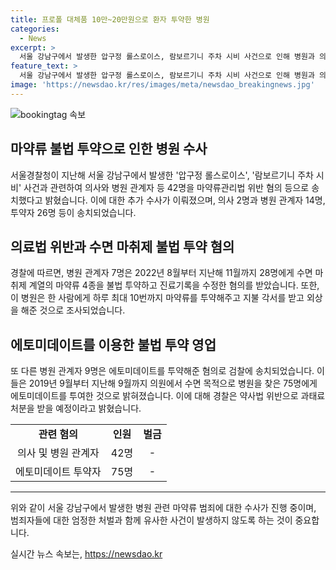 ```yaml
---
title: 프로폴 대체품 10만~20만원으로 환자 투약한 병원
categories:
  - News
excerpt: >
  서울 강남구에서 발생한 압구정 롤스로이스, 람보르기니 주차 시비 사건으로 인해 병원과 의사들이 환자들에게 마약류를 불법적으로 투약한 사실이 드러났다. 서울경찰청은 의사 2명과 병원 관계자 14명, 투약자 26명 등 총 42명을 마약류관리법 위반 혐의 등으로 송치했으며, 2명의 의사 재산에 대해서는 기소 전 추징 보전 결정을 받았다. 또한, 다른 병원 관계자 9명도 약사법·보건범죄단속법 위반 혐의로 검찰에 송치되었다. 해당 병원은 환자들로부터 8억5900만 원을 불법으로 벌어들인 것으로 조사됐으며, 경찰은 총 8921회에 걸쳐 에토미데이트를 불법으로 투여한 것으로 확인됐다.
feature_text: >
  서울 강남구에서 발생한 압구정 롤스로이스, 람보르기니 주차 시비 사건으로 인해 병원과 의사들이 환자들에게 마약류를 불법적으로 투약한 사실이 드러났다. 서울경찰청은 의사 2명과 병원 관계자 14명, 투약자 26명 등 총 42명을 마약류관리법 위반 혐의 등으로 송치했으며, 2명의 의사 재산에 대해서는 기소 전 추징 보전 결정을 받았다. 또한, 다른 병원 관계자 9명도 약사법·보건범죄단속법 위반 혐의로 검찰에 송치되었다. 해당 병원은 환자들로부터 8억5900만 원을 불법으로 벌어들인 것으로 조사됐으며, 경찰은 총 8921회에 걸쳐 에토미데이트를 불법으로 투여한 것으로 확인됐다.
image: 'https://newsdao.kr/res/images/meta/newsdao_breakingnews.jpg'
---
```


<p><img src="https://newsdao.kr/res/images/meta/newsdao_breakingnews.jpg" alt="bookingtag 속보" /></p>

<h2 data-ke-size="size26">마약류 불법 투약으로 인한 병원 수사</h2>

<p data-ke-size="size16">서울경찰청이 지난해 서울 강남구에서 발생한 '압구정 롤스로이스', '람보르기니 주차 시비' 사건과 관련하여 의사와 병원 관계자 등 42명을 마약류관리법 위반 혐의 등으로 송치했다고 밝혔습니다. 이에 대한 추가 수사가 이뤄졌으며, 의사 2명과 병원 관계자 14명, 투약자 26명 등이 송치되었습니다.</p>

<h2 data-ke-size="size26">의료법 위반과 수면 마취제 불법 투약 혐의</h2>

<p data-ke-size="size16">경찰에 따르면, 병원 관계자 7명은 2022년 8월부터 지난해 11월까지 28명에게 수면 마취제 계열의 마약류 4종을 불법 투약하고 진료기록을 수정한 혐의를 받았습니다. 또한, 이 병원은 한 사람에게 하루 최대 10번까지 마약류를 투약해주고 지불 각서를 받고 외상을 해준 것으로 조사되었습니다.</p>

<h2 data-ke-size="size26">에토미데이트를 이용한 불법 투약 영업</h2>

<p data-ke-size="size16">또 다른 병원 관계자 9명은 에토미데이트를 투약해준 혐의로 검찰에 송치되었습니다. 이들은 2019년 9월부터 지난해 9월까지 의원에서 수면 목적으로 병원을 찾은 75명에게 에토미데이트를 투여한 것으로 밝혀졌습니다. 이에 대해 경찰은 약사법 위반으로 과태료 처분을 받을 예정이라고 밝혔습니다.</p>

<table>
    <tr>
        <td style="text-align: center; height: 17px;"><b>관련 혐의</b></td>
        <td style="text-align: center; height: 17px;"><b>인원</b></td>
        <td style="text-align: center; height: 17px;"><b>벌금</b></td>
    </tr>
    <tr>
        <td style="text-align: center; height: 17px;">의사 및 병원 관계자</td>
        <td style="text-align: center; height: 17px;">42명</td>
        <td style="text-align: center; height: 17px;">-</td>
    </tr>
    <tr>
        <td style="text-align: center; height: 17px;">에토미데이트 투약자</td>
        <td style="text-align: center; height: 17px;">75명</td>
        <td style="text-align: center; height: 17px;">-</td>
    </tr>
</table>

<hr>

<p data-ke-size="size16">위와 같이 서울 강남구에서 발생한 병원 관련 마약류 범죄에 대한 수사가 진행 중이며, 범죄자들에 대한 엄정한 처벌과 함께 유사한 사건이 발생하지 않도록 하는 것이 중요합니다.</p>
실시간 뉴스 속보는, <a href="https://newsdao.kr" rel="dofollow">https://newsdao.kr</a>


